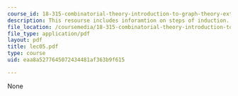 ```yaml
---
course_id: 18-315-combinatorial-theory-introduction-to-graph-theory-extremal-and-enumerative-combinatorics-spring-2005
description: This resourse includes inforamtion on steps of induction.
file_location: /coursemedia/18-315-combinatorial-theory-introduction-to-graph-theory-extremal-and-enumerative-combinatorics-spring-2005/eaa8a5277645072434481af363b9f615_lec05.pdf
file_type: application/pdf
layout: pdf
title: lec05.pdf
type: course
uid: eaa8a5277645072434481af363b9f615

---
```

None
